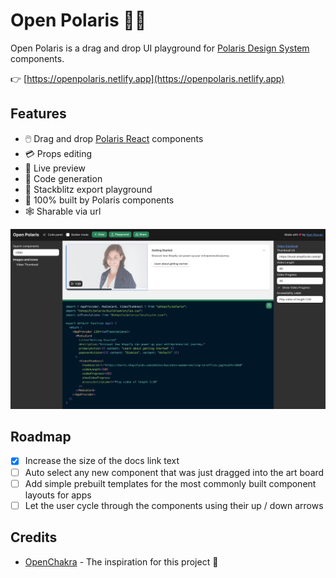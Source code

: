 # Open Polaris 🐻‍❄️

Open Polaris is a drag and drop UI playground for [Polaris Design System](https://polaris.shopify.com) components.

👉 [https://openpolaris.netlify.app](https://openpolaris.netlify.app)

## Features

- 🖱️ Drag and drop [Polaris React](https://polaris.shopify.com) components
- 💳 Props editing
- 💽 Live preview
- 🧬 Code generation
- 🛝 Stackblitz export playground
- 🎨 100% built by Polaris components
- 🕸️ Sharable via url

[![Screenshot](./public/demo.png)](https://openpolaris.netlify.app)

## Roadmap

- [x] Increase the size of the docs link text
- [ ] Auto select any new component that was just dragged into the art board
- [ ] Add simple prebuilt templates for the most commonly built component layouts for apps
- [ ] Let the user cycle through the components using their up / down arrows

## Credits

- [OpenChakra](https://github.com/premieroctet/openchakra) - The inspiration for this project 🙂
